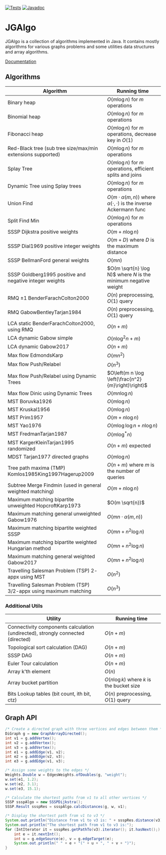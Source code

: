 [![Tests](https://github.com/barakugav/jgalgo/actions/workflows/tests.yaml/badge.svg)](https://github.com/barakugav/jgalgo/actions/workflows/tests.yaml)
[![Javadoc](https://img.shields.io/badge/JavaDoc-Online-green)](https://barakugav.github.io/jgalgo/javadoc/)


# JGAlgo

JGAlgo is a collection of algorithms implemented in Java. It contains mostly algorithms for various graphs problems and some utilities data structures and array algorithms.

[Documentation](https://barakugav.github.io/jgalgo/javadoc/)

## Algorithms


| Algorithm | Running time |
| - | - |
| Binary heap | $O(m \log n)$ for $m$ operations |
| Binomial heap | $O(m \log n)$ for $m$ operations |
| Fibonacci heap | $O(m \log n)$ for $m$ operations, decrease key in $O(1)$ |
| Red-Black tree (sub tree size/max/min extensions supported) | $O(m \log n)$ for $m$ operations |
| Splay Tree | $O(m \log n)$ for $m$ operations, efficient splits and joins |
| Dynamic Tree using Splay trees | $O(m \log n)$ for $m$ operations |
| Union Find | $O(m \cdot \alpha(m,n))$ where $\alpha(\cdot, \cdot)$ is the inverse Ackermann func |
| Split Find Min | $O(m \log n)$ for $m$ operations |
| SSSP Dijkstra positive weights | $O(m + n \log n)$ |
| SSSP Dial1969 positive integer weights | $O(m + D)$ where $D$ is the maximum distance |
| SSSP BellmanFord general weights | $O(m n)$ |
| SSSP Goldberg1995 positive and negative integer weights | $O(m \sqrt{n} \log N)$ where $N$ is the minimum negative weight |
| RMQ $\pm 1$ BenderFarachColton2000 | $O(n)$ preprocessing, $O(1)$ query |
| RMQ GabowBentleyTarjan1984 | $O(n)$ preprocessing, $O(1)$ query |
| LCA static BenderFarachColton2000, using RMQ | $O(n+m)$ |
| LCA dynamic Gabow simple | $O(n \log^2 n + m)$ |
| LCA dynamic Gabow2017 | $O(n+m)$ |
| Max flow EdmondsKarp | $O(m n^2)$ |
| Max flow Push/Relabel | $O(n^3)$ |
| Max flow Push/Relabel using Dynamic Trees | $O\left(m n \log \left(\frac{n^2}{m}\right)\right)$ |
| Max flow Dinic using Dynamic Trees | $O(m n \log n)$ |
| MST Boruvka1926 | $O(m \log n)$ |
| MST Kruskal1956 | $O(m \log n)$ |
| MST Prim1957 | $O(m + n \log n)$ |
| MST Yao1976 | $O(m \log \log n + n \log n)$ |
| MST FredmanTarjan1987 | $O(m \log^* n)$ |
| MST KargerKleinTarjan1995 randomized | $O(n+m)$ expected |
| MDST Tarjan1977 directed graphs | $O(m \log n)$ |
| Tree path maxima (TMP) Komlos1985King1997Hagerup2009 | $O(n+m)$ where $m$ is the number of queries |
| Subtree Merge Findmin (used in general weighted matching) | $O(m + n \log n)$ |
| Maximum matching bipartite unweighted HopcroftKarp1973 | $O(m \sqrt{n})$ |
| Maximum matching general unweighted Gabow1976 | $O(m n \cdot \alpha (m,n))$ |
| Maximum matching bipartite weighted SSSP | $O(m n + n^2 \log n)$ |
| Maximum matching bipartite weighted Hungarian method | $O(m n + n^2 \log n)$ |
| Maximum matching general weighted Gabow2017 | $O(m n + n^2 \log n)$ |
| Travelling Salesman Problem (TSP) $2$-appx using MST | $O(n^2)$ |
| Travelling Salesman Problem (TSP) $3/2$-appx using maximum matching | $O(n^3)$ |

### Additional Utils

| Utility | Running time |
| - | - |
| Connectivity components calculation (undirected), strongly connected (directed) | $O(n+m)$ |
| Topological sort calculation (DAG) | $O(n+m)$ |
| SSSP DAG | $O(n+m)$ |
| Euler Tour calculation | $O(n+m)$ |
| Array k'th element | $O(n)$ |
| Array bucket partition | $O(n \log k)$ where $k$ is the bucket size |
| Bits Lookup tables (bit count, ith bit, ctz) | $O(n)$ preprocessing, $O(1)$ query |

## Graph API

```java
/* Create a directed graph with three vertices and edges between them */
DiGraph g = new GraphArrayDirected();
int v1 = g.addVertex();
int v2 = g.addVertex();
int v3 = g.addVertex();
int e1 = g.addEdge(v1, v2);
int e2 = g.addEdge(v2, v3);
int e3 = g.addEdge(v1, v3);

/* Assign some weights to the edges */
Weights.Double w = EdgesWeights.ofDoubles(g, "weight");
w.set(e1, 1.2);
w.set(e2, 3.1);
w.set(e3, 15.1);

/* Calculate the shortest paths from v1 to all other vertices */
SSSP ssspAlgo = new SSSPDijkstra();
SSSP.Result ssspRes = ssspAlgo.calcDistances(g, w, v1);

/* Display the shortest path from v1 to v3 */
System.out.println("Distance from v1 to v3 is: " + ssspRes.distance(v3));
System.out.println("The shortest path from v1 to v3 is:");
for (IntIterator it = ssspRes.getPathTo(v3).iterator(); it.hasNext();) {
	int e = it.nextInt();
	int u = g.edgeSource(e), v = g.edgeTarget(e);
	System.out.println(" " + e + "(" + u + ", " + v + ")");
}
```